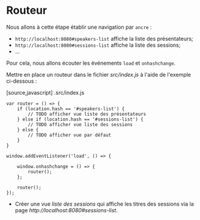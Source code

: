 # Routeur

Nous allons à cette étape établir une navigation par `ancre` :

* `http://localhost:8080#speakers-list` affiche la liste des présentateurs;
* `http://localhost:8080#sessions-list` affiche la liste des sessions;
* ...

Pour cela, nous allons écouter les événements `load` et `onhashchange`.

Mettre en place un routeur dans le fichier _src/index.js_ à l'aide de l'exemple ci-dessous :

[source,javascript]
.src/index.js
```
var router = () => {
    if (location.hash == '#speakers-list') {
        // TODO afficher vue liste des présentateurs
    } else if (location.hash == '#sessions-list') {
        // TODO afficher vue liste des sessions
    } else {
        // TODO afficher vue par défaut
    }
}

window.addEventListener('load', () => {

    window.onhashchange = () => {
        router();
    };

    router();
});
```

* Créer une vue _liste des sessions_ qui affiche les titres des sessions via la page _http://localhost:8080#sessions-list_.
